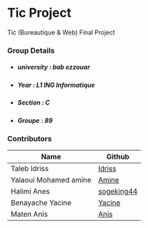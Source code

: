    # Tic Project
   Tic (Bureautique & Web) Final Project
   
  ### Group Details 
- ##### university : bab ezzouar
- ##### Year : L1 ING Informatique
- ##### Section : C
- ##### Groupe : 89

### Contributors 
| Name | Github |
| ------ | ------ |
| Taleb Idriss | [Idriss][Idriss] |
| Yalaoui Mohamed amine | [Amine][Amine] |
| Halimi Anes | [sogeking44][Anes] |
| Benayache Yacine | [Yacine][Yacine] |
| Maten Anis | [Anis][Anis] |

   [Anes]: <https://github.com/sogeking44>
   [Anis]: <https://github.com/Anis>
   [Yacine]: <https://github.com/BAHmedYacine>
   [Idriss]: <https://github.com/Idriss-122>
   [Amine]: <https://github.com/yalaoui2005>